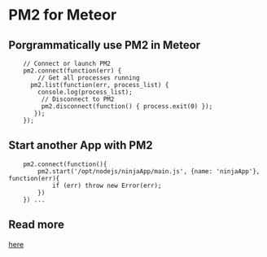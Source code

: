 # PM2 for Meteor
## Porgrammatically use PM2 in Meteor
		// Connect or launch PM2
		pm2.connect(function(err) {
			// Get all processes running
		  pm2.list(function(err, process_list) {
		  	console.log(process_list);
		     // Disconnect to PM2
		     pm2.disconnect(function() { process.exit(0) });
		   });
		});
  
## Start another App with PM2
		pm2.connect(function(){
			pm2.start('/opt/nodejs/ninjaApp/main.js', {name: 'ninjaApp'}, function(err){
				if (err) throw new Error(err);
			})
		}) ...
## Read more
[here](https://keymetrics.io/2014/07/02/manage-processes-programmatically-with-pm2/)
